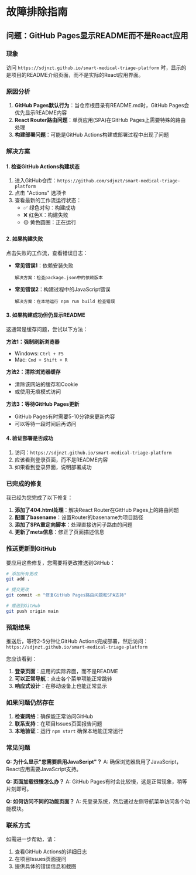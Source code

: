 # 故障排除指南

## 问题：GitHub Pages显示README而不是React应用

### 现象
访问 `https://sdjnzt.github.io/smart-medical-triage-platform` 时，显示的是项目的README介绍页面，而不是实际的React应用界面。

### 原因分析
1. **GitHub Pages默认行为**：当仓库根目录有README.md时，GitHub Pages会优先显示README内容
2. **React Router路由问题**：单页应用(SPA)在GitHub Pages上需要特殊的路由处理
3. **构建部署问题**：可能是GitHub Actions构建或部署过程中出现了问题

### 解决方案

#### 1. 检查GitHub Actions构建状态
1. 进入GitHub仓库：`https://github.com/sdjnzt/smart-medical-triage-platform`
2. 点击 "Actions" 选项卡
3. 查看最新的工作流运行状态：
   - ✅ 绿色对勾：构建成功
   - ❌ 红色X：构建失败
   - 🟡 黄色圆圈：正在运行

#### 2. 如果构建失败
点击失败的工作流，查看错误日志：
- **常见错误1**：依赖安装失败
  ```
  解决方案：检查package.json中的依赖版本
  ```
- **常见错误2**：构建过程中的JavaScript错误
  ```
  解决方案：在本地运行 npm run build 检查错误
  ```

#### 3. 如果构建成功但仍显示README
这通常是缓存问题，尝试以下方法：

**方法1：强制刷新浏览器**
- Windows: `Ctrl + F5`
- Mac: `Cmd + Shift + R`

**方法2：清除浏览器缓存**
- 清除该网站的缓存和Cookie
- 或使用无痕模式访问

**方法3：等待GitHub Pages更新**
- GitHub Pages有时需要5-10分钟来更新内容
- 可以等待一段时间后再访问

#### 4. 验证部署是否成功
1. 访问：`https://sdjnzt.github.io/smart-medical-triage-platform`
2. 应该看到登录页面，而不是README内容
3. 如果看到登录界面，说明部署成功

### 已完成的修复

我已经为您完成了以下修复：

1. **添加了404.html处理**：解决React Router在GitHub Pages上的路由问题
2. **配置了basename**：设置Router的basename为项目路径
3. **添加了SPA重定向脚本**：处理直接访问子路由的问题
4. **更新了meta信息**：修正了页面描述信息

### 推送更新到GitHub

要应用这些修复，您需要将更改推送到GitHub：

```bash
# 添加所有更改
git add .

# 提交更改
git commit -m "修复GitHub Pages路由问题和SPA支持"

# 推送到GitHub
git push origin main
```

### 预期结果

推送后，等待2-5分钟让GitHub Actions完成部署，然后访问：
`https://sdjnzt.github.io/smart-medical-triage-platform`

您应该看到：
1. **登录页面**：应用的实际界面，而不是README
2. **可以正常导航**：点击各个菜单项能正常跳转
3. **响应式设计**：在移动设备上也能正常显示

### 如果问题仍然存在

1. **检查网络**：确保能正常访问GitHub
2. **联系支持**：在项目Issues页面报告问题
3. **本地验证**：运行 `npm start` 确保本地能正常运行

### 常见问题

**Q: 为什么显示"您需要启用JavaScript"？**
A: 确保浏览器启用了JavaScript，React应用需要JavaScript支持。

**Q: 页面加载很慢怎么办？**
A: GitHub Pages有时会比较慢，这是正常现象，稍等片刻即可。

**Q: 如何访问不同的功能页面？**
A: 先登录系统，然后通过左侧导航菜单访问各个功能模块。

### 联系方式

如需进一步帮助，请：
1. 查看GitHub Actions的详细日志
2. 在项目Issues页面提问
3. 提供具体的错误信息和截图
